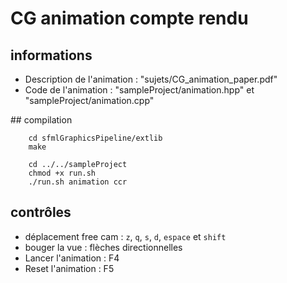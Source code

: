 # CG animation compte rendu
## informations
- Description de l'animation : "sujets/CG_animation_paper.pdf"
- Code de l'animation : "sampleProject/animation.hpp" et "sampleProject/animation.cpp"

## compilation
```
    cd sfmlGraphicsPipeline/extlib
    make

    cd ../../sampleProject
    chmod +x run.sh
    ./run.sh animation ccr
```

## contrôles
- déplacement free cam : `z`, `q`, `s`, `d`, `espace` et `shift`
- bouger la vue : flèches directionnelles
- Lancer l'animation : F4
- Reset l'animation : F5